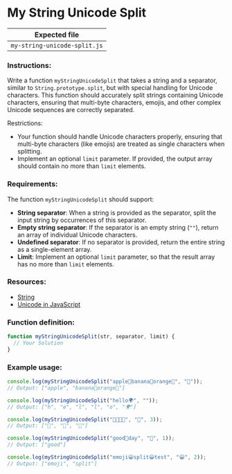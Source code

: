 # My String Unicode Split

| Expected file                |
| ---------------------------- |
| `my-string-unicode-split.js` |

### Instructions:

Write a function `myStringUnicodeSplit` that takes a string and a separator, similar to `String.prototype.split`, but with special handling for Unicode characters. This function should accurately split strings containing Unicode characters, ensuring that multi-byte characters, emojis, and other complex Unicode sequences are correctly separated.

Restrictions:

- Your function should handle Unicode characters properly, ensuring that multi-byte characters (like emojis) are treated as single characters when splitting.
- Implement an optional `limit` parameter. If provided, the output array should contain no more than `limit` elements.

### Requirements:

The function `myStringUnicodeSplit` should support:

- **String separator**: When a string is provided as the separator, split the input string by occurrences of this separator.
- **Empty string separator**: If the separator is an empty string (`""`), return an array of individual Unicode characters.
- **Undefined separator**: If no separator is provided, return the entire string as a single-element array.
- **Limit**: Implement an optional `limit` parameter, so that the result array has no more than `limit` elements.

### Resources:

- [String](https://javascript.info/string)
- [Unicode in JavaScript](https://developer.mozilla.org/en-US/docs/Web/JavaScript/Guide/Regular_Expressions/Unicode_Property_Escapes)

### Function definition:

```js
function myStringUnicodeSplit(str, separator, limit) {
  // Your Solution
}
```

### Example usage:

```javascript
console.log(myStringUnicodeSplit("apple🍏banana🍌orange🍊", "🍏"));
// Output: ["apple", "banana🍌orange🍊"]

console.log(myStringUnicodeSplit("hello🌍", ""));
// Output: ["h", "e", "l", "l", "o", "🌍"]

console.log(myStringUnicodeSplit("🦄🌈🦄🌈", "🌈", 3));
// Output: ["🦄", "🦄", "🌈"]

console.log(myStringUnicodeSplit("good💙day", "💙", 1));
// Output: ["good"]

console.log(myStringUnicodeSplit("emoji😀split😀test", "😀", 2));
// Output: ["emoji", "split"]
```
